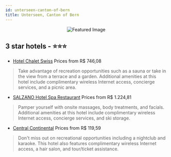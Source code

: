 ```yaml
---
id: unterseen-canton-of-bern
title: Unterseen, Canton of Bern
---
```


<center><img src="https://i.travelapi.com/hotels/1000000/980000/971800/971716/b3b9c2ef_z.jpg" alt="Featured Image" /></center>


##  3 star hotels - ⭐️⭐️⭐️

-    [Hotel Chalet Swiss](https://us.hurb.com/hotels/unterseen/hotel-chalet-swiss-JNP-JP074800?cmp=18055) Prices from R$ 746,08
   > Take advantage of recreation opportunities such as a sauna or take in the view from a terrace and a garden. Additional amenities at this hotel include complimentary wireless Internet access, concierge services, and a picnic area.
-    [SALZANO Hotel Spa Restaurant](https://us.hurb.com/hotels/unterseen/salzano-hotel-spa-restaurant-JNP-JP327328?cmp=18055) Prices from R$ 1.224,81
   > Pamper yourself with onsite massages, body treatments, and facials. Additional amenities at this hotel include complimentary wireless Internet access, concierge services, and ski storage.
-    [Central Continental](https://us.hurb.com/hotels/unterseen/central-continental-JNP-JP787985?cmp=18055) Prices from R$ 119,59
   > Don't miss out on recreational opportunities including a nightclub and karaoke. This hotel also features complimentary wireless Internet access, a hair salon, and tour/ticket assistance.
